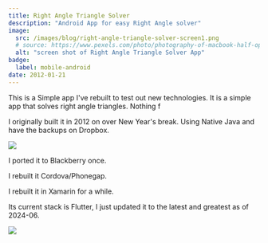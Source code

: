 ```yaml
---
title: Right Angle Triangle Solver
description: "Android App for easy Right Angle solver"
image:
  src: /images/blog/right-angle-triangle-solver-screen1.png
  # source: https://www.pexels.com/photo/photography-of-macbook-half-opened-on-white-wooden-surface-633409/
  alt: "screen shot of Right Angle Triangle Solver App"
badge:
  label: mobile-android
date: 2012-01-21
---
```


This is a Simple app I've rebuilt to test out new technologies. It is a simple app that solves right angle triangles. Nothing f

I originally built it in 2012 on over New Year's break. Using Native Java and have the backups on Dropbox. 

![](/images/blog/dropbox-list-of-right-angle-triangle-solver-backups.png)

I ported it to Blackberry once.

I rebuilt it Cordova/Phonegap.

I rebuilt it in Xamarin for a while.

Its current stack is Flutter, I just updated it to the latest and greatest as of 2024-06.


![](/images/blog/right-angle-triangle-solver-screen1.png)